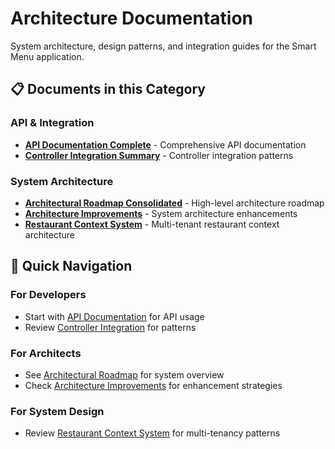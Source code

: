 # Architecture Documentation

System architecture, design patterns, and integration guides for the Smart Menu application.

## 📋 Documents in this Category

### API & Integration
- [**API Documentation Complete**](api-documentation-complete.md) - Comprehensive API documentation
- [**Controller Integration Summary**](controller-integration-summary.md) - Controller integration patterns

### System Architecture
- [**Architectural Roadmap Consolidated**](architectural-roadmap-consolidated.md) - High-level architecture roadmap
- [**Architecture Improvements**](architecture-improvements.md) - System architecture enhancements
- [**Restaurant Context System**](restaurant-context-system.md) - Multi-tenant restaurant context architecture

## 🎯 Quick Navigation

### For Developers
- Start with [API Documentation](api-documentation-complete.md) for API usage
- Review [Controller Integration](controller-integration-summary.md) for patterns

### For Architects
- See [Architectural Roadmap](architectural-roadmap-consolidated.md) for system overview
- Check [Architecture Improvements](architecture-improvements.md) for enhancement strategies

### For System Design
- Review [Restaurant Context System](restaurant-context-system.md) for multi-tenancy patterns
